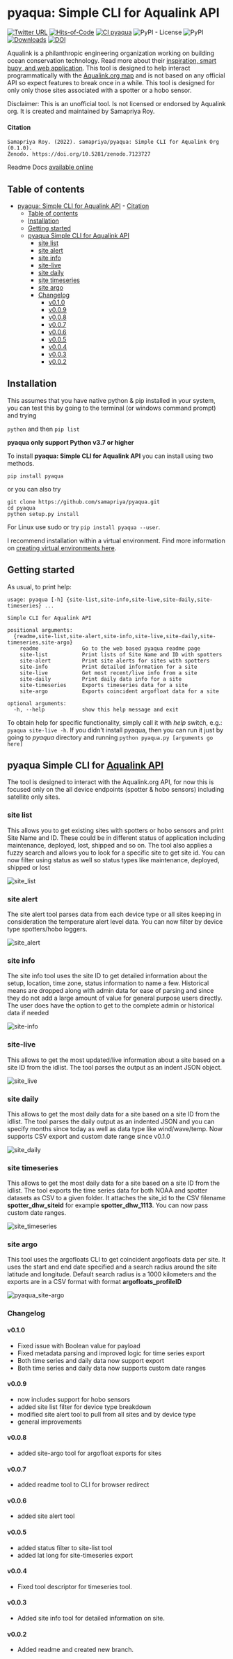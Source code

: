 # pyaqua: Simple CLI for Aqualink API

[![Twitter URL](https://img.shields.io/twitter/follow/samapriyaroy?style=social)](https://twitter.com/intent/follow?screen_name=samapriyaroy)
[![Hits-of-Code](https://hitsofcode.com/github/samapriya/pyaqua?branch=main)](https://hitsofcode.com/github/samapriya/pyaqua?branch=main)
[![CI pyaqua](https://github.com/samapriya/pyaqua/actions/workflows/package_ci.yml/badge.svg)](https://github.com/samapriya/pyaqua/actions/workflows/package_ci.yml)
![PyPI - License](https://img.shields.io/pypi/l/pyaqua)
![PyPI](https://img.shields.io/pypi/v/pyaqua)
[![Downloads](https://pepy.tech/badge/pyaqua/month)](https://pepy.tech/project/pyaqua)
[![DOI](https://zenodo.org/badge/DOI/10.5281/zenodo.7123727.svg)](https://doi.org/10.5281/zenodo.7123727)


Aqualink is a philanthropic engineering organization working on building ocean conservation technology. Read more about their [inspiration, smart buoy, and web application](https://aqualink.org/about). This tool is designed to help interact programmatically with the [Aqualink.org map](https://aqualink.org/map) and is not based on any official API so expect features to break once in a while. This tool is designed for only only those sites associated with a spotter or a hobo sensor.

Disclaimer: This is an unofficial tool. Is not licensed or endorsed by Aqualink org. It is created and maintained by Samapriya Roy.

#### Citation

```
Samapriya Roy. (2022). samapriya/pyaqua: Simple CLI for Aqualink Org (0.1.0).
Zenodo. https://doi.org/10.5281/zenodo.7123727
```

Readme Docs [available online](https://samapriya.github.io/pyaqua)

## Table of contents
- [pyaqua: Simple CLI for Aqualink API](#pyaqua-simple-cli-for-aqualink-api)
      - [Citation](#citation)
  - [Table of contents](#table-of-contents)
  - [Installation](#installation)
  - [Getting started](#getting-started)
  - [pyaqua Simple CLI for Aqualink API](#pyaqua-simple-cli-for-aqualink-api-1)
    - [site list](#site-list)
    - [site alert](#site-alert)
    - [site info](#site-info)
    - [site-live](#site-live)
    - [site daily](#site-daily)
    - [site timeseries](#site-timeseries)
    - [site argo](#site-argo)
    - [Changelog](#changelog)
      - [v0.1.0](#v010)
      - [v0.0.9](#v009)
      - [v0.0.8](#v008)
      - [v0.0.7](#v007)
      - [v0.0.6](#v006)
      - [v0.0.5](#v005)
      - [v0.0.4](#v004)
      - [v0.0.3](#v003)
      - [v0.0.2](#v002)

## Installation
This assumes that you have native python & pip installed in your system, you can test this by going to the terminal (or windows command prompt) and trying

```python``` and then ```pip list```

**pyaqua only support Python v3.7 or higher**

To install **pyaqua: Simple CLI for Aqualink API** you can install using two methods.

```pip install pyaqua```

or you can also try

```
git clone https://github.com/samapriya/pyaqua.git
cd pyaqua
python setup.py install
```
For Linux use sudo or try ```pip install pyaqua --user```.

I recommend installation within a virtual environment. Find more information on [creating virtual environments here](https://docs.python.org/3/library/venv.html).

## Getting started

As usual, to print help:

```
usage: pyaqua [-h] {site-list,site-info,site-live,site-daily,site-timeseries} ...

Simple CLI for Aqualink API

positional arguments:
  {readme,site-list,site-alert,site-info,site-live,site-daily,site-timeseries,site-argo}
    readme              Go to the web based pyaqua readme page
    site-list           Print lists of Site Name and ID with spotters
    site-alert          Print site alerts for sites with spotters
    site-info           Print detailed information for a site
    site-live           Get most recent/live info from a site
    site-daily          Print daily data info for a site
    site-timeseries     Exports timeseries data for a site
    site-argo           Exports coincident argofloat data for a site

optional arguments:
  -h, --help            show this help message and exit
```

To obtain help for specific functionality, simply call it with _help_ switch, e.g.: `pyaqua site-live -h`. If you didn't install pyaqua, then you can run it just by going to *pyaqua* directory and running `python pyaqua.py [arguments go here]`

## pyaqua Simple CLI for [Aqualink API](aqualink.org)
The tool is designed to interact with the Aqualink.org API, for now this is focused only on the all device endpoints (spotter & hobo sensors) including satellite only sites.

### site list
This allows you to get existing sites with spotters or hobo sensors and print Site Name and ID. These could be in different status of application including maintenance, deployed, lost, shipped and so on. The tool also applies a fuzzy search and allows you to look for a specific site to get site id. You can now filter using status as well so status types like maintenance, deployed, shipped or lost

![site_list](https://user-images.githubusercontent.com/6677629/168004255-968e5320-c53d-460c-b230-3a6dc75dfa6e.gif)


### site alert
The site alert tool parses data from each device type or all sites keeping in consideration the temperature alert level data. You can now filter by device type spotters/hobo loggers.

![site_alert](https://user-images.githubusercontent.com/6677629/192980561-b8d69577-e434-4011-8716-368a21c0824d.gif)


### site info
The site info tool uses the site ID to get detailed information about the setup, location, time zone, status information to name a few. Historical means are dropped along with admin data for ease of parsing and since they do not add a large amount of value for general purpose users directly. The user does have the option to get to the complete admin or historical data if needed

![site-info](https://user-images.githubusercontent.com/6677629/145769759-9c09dab3-4b45-472a-a62c-2d327ea2255c.gif)

### site-live
This allows to get the most updated/live information about a site based on a site ID from the idlist. The tool parses the output as an indent JSON object.

![site_live](https://user-images.githubusercontent.com/6677629/145728182-db54c3ce-3a4d-4b45-852b-5c1ae5a97376.gif)

### site daily
This allows to get the most daily data for a site based on a site ID from the idlist. The tool parses the daily output as an indented JSON and you can specify months since today as well as data type like wind/wave/temp. Now supports CSV export and custom date range since v0.1.0

![site_daily](https://user-images.githubusercontent.com/6677629/192980559-e58014a3-26ab-4519-a73e-9a9bdfb5ae69.gif)

### site timeseries
This allows to get the most daily data for a site based on a site ID from the idlist. The tool exports the time series data for both NOAA and spotter datasets as CSV to a given folder. It attaches the site_id to the CSV filename **spotter_dhw_siteid** for example **spotter_dhw_1113**. You can now pass custom date ranges.

![site_timeseries](https://user-images.githubusercontent.com/6677629/192980552-56bc916a-6643-4d74-8523-232baaf28bbd.gif)

### site argo
This tool uses the argofloats CLI to get coincident argofloats data per site. It uses the start and end date specified and a search radius around the site latitude and longitude. Default search radius is a 1000 kilometers and the exports are in a CSV format with format **argofloats_profileID**

![pyaqua_site-argo](https://user-images.githubusercontent.com/6677629/152304351-0375871b-e80e-46f5-a74b-56c76f094c9a.gif)


### Changelog

#### v0.1.0
- Fixed issue with Boolean value for payload
- Fixed metadata parsing and improved logic for time series export
- Both time series and daily data now support export
- Both time series and daily data now supports custom date ranges

#### v0.0.9
- now includes support for hobo sensors
- added site list filter for device type breakdown
- modified site alert tool to pull from all sites and by device type
- general improvements

#### v0.0.8
- added site-argo tool for argofloat exports for sites

#### v0.0.7
- added readme tool to CLI for browser redirect

#### v0.0.6
- added site alert tool

#### v0.0.5
- added status filter to site-list tool
- added lat long for site-timeseries export

#### v0.0.4
- Fixed tool descriptor for timeseries tool.

#### v0.0.3
- Added site info tool for detailed information on site.

#### v0.0.2
- Added readme and created new branch.

